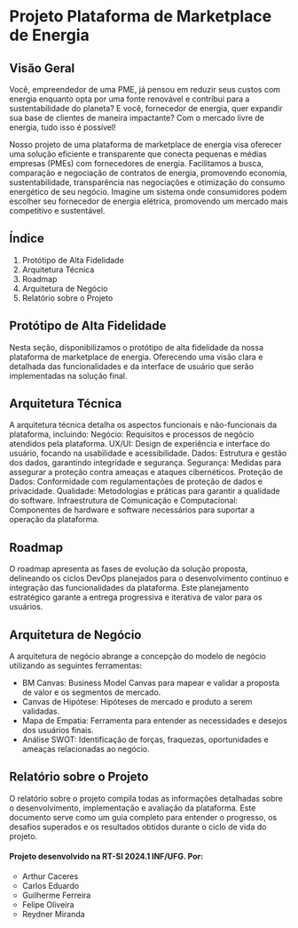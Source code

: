 # Projeto Plataforma de Marketplace de Energia

## Visão Geral
Você, empreendedor de uma PME, já pensou em reduzir seus custos com energia enquanto opta por uma fonte renovável e contribui para a sustentabilidade do planeta? E você, fornecedor de energia, quer expandir sua base de clientes de maneira impactante? Com o mercado livre de energia, tudo isso é possível! <p></p>
Nosso projeto de uma plataforma de marketplace de energia visa oferecer uma solução eficiente e transparente que conecta pequenas e médias empresas (PMEs) com fornecedores de energia. Facilitamos a busca, comparação e negociação de contratos de energia, promovendo economia, sustentabilidade, transparência nas negociações e otimização do consumo energético de seu negócio. Imagine um sistema onde consumidores podem escolher seu fornecedor de energia elétrica, promovendo um mercado mais competitivo e sustentável.

## Índice
1) Protótipo de Alta Fidelidade
2) Arquitetura Técnica
3) Roadmap
4) Arquitetura de Negócio
5) Relatório sobre o Projeto

## Protótipo de Alta Fidelidade
Nesta seção, disponibilizamos o protótipo de alta fidelidade da nossa plataforma de marketplace de energia. Oferecendo uma visão clara e detalhada das funcionalidades e da interface de usuário que serão implementadas na solução final.

## Arquitetura Técnica
A arquitetura técnica detalha os aspectos funcionais e não-funcionais da plataforma, incluindo:
Negócio: Requisitos e processos de negócio atendidos pela plataforma.
UX/UI: Design de experiência e interface do usuário, focando na usabilidade e acessibilidade.
Dados: Estrutura e gestão dos dados, garantindo integridade e segurança.
Segurança: Medidas para assegurar a proteção contra ameaças e ataques cibernéticos.
Proteção de Dados: Conformidade com regulamentações de proteção de dados e privacidade.
Qualidade: Metodologias e práticas para garantir a qualidade do software.
Infraestrutura de Comunicação e Computacional: Componentes de hardware e software necessários para suportar a operação da plataforma.

## Roadmap
O roadmap apresenta as fases de evolução da solução proposta, delineando os ciclos DevOps planejados para o desenvolvimento contínuo e integração das funcionalidades da plataforma. Este planejamento estratégico garante a entrega progressiva e iterativa de valor para os usuários.

## Arquitetura de Negócio
A arquitetura de negócio abrange a concepção do modelo de negócio utilizando as seguintes ferramentas:
+ BM Canvas: Business Model Canvas para mapear e validar a proposta de valor e os segmentos de mercado.
+ Canvas de Hipótese: Hipóteses de mercado e produto a serem validadas.
+ Mapa de Empatia: Ferramenta para entender as necessidades e desejos dos usuários finais.
+ Análise SWOT: Identificação de forças, fraquezas, oportunidades e ameaças relacionadas ao negócio.

## Relatório sobre o Projeto
O relatório sobre o projeto compila todas as informações detalhadas sobre o desenvolvimento, implementação e avaliação da plataforma. Este documento serve como um guia completo para entender o progresso, os desafios superados e os resultados obtidos durante o ciclo de vida do projeto.

#### Projeto desenvolvido na RT-SI 2024.1 INF/UFG. Por:
<ul style="list-style-type: circle;">
<li>Arthur Caceres</li>
<li>Carlos Eduardo</li>
<li>Guilherme Ferreira</li>
<li>Felipe Oliveira</li>
<li>Reydner Miranda</li>
</ul>
